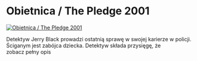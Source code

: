 Obietnica / The Pledge 2001 
=============
[![Obietnica / The Pledge 2001 ](http://vidos.pl/images/player.gif)](http://vidos.pl/obietnica-the-pledge-2001)

 Detektyw Jerry Black prowadzi ostatnią sprawę w swojej karierze w policji. Ściganym jest zabójca dziecka. Detektyw składa przysięgę, że zobacz pełny opis
